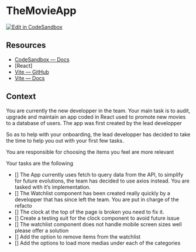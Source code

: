 # TheMovieApp


[![Edit in CodeSandbox](https://assets.codesandbox.io/github/button-edit-lime.svg)](https://codesandbox.io/p/github/codesandbox/codesandbox-template-vite-react/main)


## Resources

- [CodeSandbox — Docs](https://codesandbox.io/docs/projects)
- [React]
- [Vite — GitHub](https://github.com/vitejs/vite)
- [Vite — Docs](https://vitejs.dev/guide/)

## Context 

You are currently the new developper in the team. Your main task is to audit, upgrade and maintain an app coded in React used to promote new movies to a database of users. The app was first created by the lead developper 

So as to help with your onboarding, the lead developper has decided to take the time to help you out with your first few tasks. 

You are responsible for choosing the items you feel  are more relevant

Your tasks are the following 
- [] The App currently uses fetch to query data from the API, to simplify for future evolutions, the team has decided to use axios instead. You are tasked with it’s implementation. 
- [] The Watchlist component has been created really quickly by a developper that has since left the team. You are put in charge of the refacto 
- [] The clock at the top of the page is broken you need to fix it. 
- [] Create a testing suit for the clock component to avoid future issue
- [] The watchlist component does not handle mobile screen sizes well please offer a solution
- [] Add the option to remove items from the watchlist
- [] Add the options to load more medias under each of the categories

